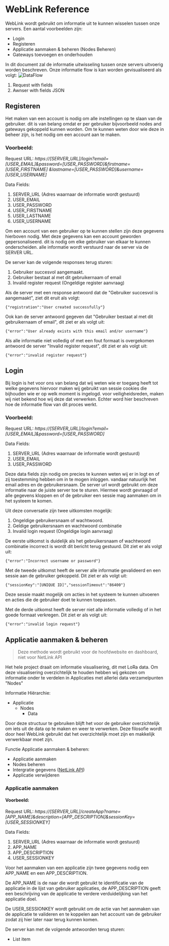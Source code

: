 ﻿								

# WebLink Reference

WebLink wordt gebruikt om informatie uit te kunnen wisselen tussen onze servers.
Een aantal voorbeelden zijn:
 - Login
 - Registeren
 - Applicatie aanmaken & beheren (Nodes Beheren)
 - Gateways toevoegen en onderhouden
 
In dit document zal de informatie uitwisseling tussen onze servers uitvoerig worden beschreven.
Onze informatie flow is kan worden gevisualiseerd als volgt:
![DataFlow](https://drive.google.com/uc?authuser=0&id=1uH9OnSnUf2Hpal254VgFSd8FlSfuiM2t&export=download)
1. Request with fields
2. Awnser with fields JSON

## Registeren

Het maken van een account is nodig om alle instellingen op te slaan van de gebruiker.
dit is van belang omdat er per gebruiker bijvoorbeeld nodes and gateways gekoppeld kunnen worden. Om te kunnen weten door wie deze in beheer zijn, is het nodig om een account aan te maken.

### Voorbeeld:

Request URL:  *https://[SERVER_URL]/login?email=[USER_EMAIL]&password=[USER_PASSWORD]&firstname=[USER_FIRSTNAME]
&lastname=[USER_PASSWORD]&username=[USER_USERNAME]*

Data Fields:
 1. SERVER_URL (Adres waarnaar de informatie wordt gestuurd)
 2. USER_EMAIL
 3. USER_PASSWORD
 4. USER_FIRSTNAME
 5. USER_LASTNAME
 6. USER_USERNAME

Om een account van een gebruiker op te kunnen stellen zijn deze gegevens hierboven nodig.
Met deze gegevens kan een account geworden gepersonaliseerd. dit is nodig om elke gebruiker van elkaar te kunnen onderscheiden. alle informatie wordt verstuurd naar de server via de SERVER URL. 

De server kan de volgende responses terug sturen:

1. Gebruiker succesvol aangemaakt.
2. Gebruiker bestaat al met dit gebruikernaam of email
3. Invalid register request  (Ongeldige register aanvraag)

Als de server met een response antwoord dat de "Gebruiker succesvol is aangemaakt", ziet dit eruit als volgt:

    {"registration":"User created successfully"}
  
Ook kan de server antwoord gegeven dat "Gebruiker bestaat al met dit gebruikernaam of email", dit ziet er als volgt uit:

    {"error":"User already exists with this email and/or username"}

Als alle informatie niet volledig of met een fout formaat is overgekomen antwoord de server "Invalid register request", dit ziet er als volgt uit:

    {"error":"invalid register request"}

## Login

Bij login is het voor ons van belang dat wij weten wie er toegang heeft tot welke gegevens hiervoor maken wij gebruikt van sessie cookies die bijhouden wie er op welk moment is ingelogd. voor veiligheidsreden, maken wij niet bekend hoe wij deze dat verwerken. Echter word hier beschreven hoe de informatie flow van dit proces werkt. 

### Voorbeeld:
Request URL:  *https://[SERVER_URL]/login?email=[USER_EMAIL]&password=[USER_PASSWORD]*

Data Fields:
 1. SERVER_URL (Adres waarnaar de informatie wordt gestuurd)
 2. USER_EMAIL
 3. USER_PASSWORD

Deze data fields zijn nodig om precies te kunnen weten wij er in logt en of zij toestemming hebben om in te mogen inloggen. vandaar natuurlijk het email adres en de gebruikersnaam.
De server url wordt gebruikt om deze informatie naar de juiste server toe te sturen. Hiermee wordt gevraagd of alle gegevens kloppen en of de gebruiker een sessie mag aanmaken om in het systeem te komen. 

Uit deze conversatie zijn twee uitkomsten mogelijk:

 1. Ongeldige gebruikersnaam of wachtwoord.
 2. Geldige gebruikersnaam en wachtwoord combinatie
 3. Invalid login request (Ongeldige login aanvraag)

De eerste uitkomst is duidelijk als het gebruikersnaam of wachtwoord combinatie incorrect is wordt dit bericht terug gestuurd. Dit ziet er als volgt uit:

    {"error":"Incorrect username or password"}

Met de tweede uitkomst heeft de server alle informatie gevalideerd en een sessie aan de gebruiker gekoppeld. Dit ziet er als volgt uit:

    {"sessionKey":"[UNIQUE ID]","sessionTimeout":"86400"}

Deze sessie maakt mogelijk om acties in het systeem te kunnen uitvoeren en acties die de gebruiker doet te kunnen toepassen. 

Met de derde uitkomst heeft de server niet alle informatie volledig of in het goede formaat verkregen. Dit ziet er als volgt uit:

    {"error":"invalid login request"}


## Applicatie aanmaken & beheren

> Deze methode wordt gebruikt voor de hoofdwebsite en dashboard, niet voor NetLink API

Het hele project draait om informatie visualisering, dit met LoRa data. Om deze visualisering overzichtelijk te houden hebben wij gekozen om informatie onder te verdelen in Applicaties met allerlei data verzamelpunten "Nodes"

Informatie Hiërarchie:

* Applicatie
	* Nodes
		* Data

Door deze structuur te gebruiken blijft het voor de gebruiker overzichtelijk om iets uit de data op te maken en weer te verwerken. Deze filosofie wordt door heel WebLink gebruikt dat het overzichtelijk moet zijn en makkelijk verwerkbaar moet zijn. 

Functie Applicatie aanmaken & beheren:

* Applicatie aanmaken 
* Nodes beheren
* Intergratie gegevens ([NetLink API](http://192.168.1.19:8000/network/netlink.html))
* Applicatie verwijderen

### Applicatie aanmaken

#### Voorbeeld:

Request URL:  *https://[SERVER_URL]/createApp?name=[APP_NAME]&description=[APP_DESCRIPTION]&sessionKey=[USER_SESSIONKEY]*

Data Fields:
 1. SERVER_URL (Adres waarnaar de informatie wordt gestuurd)
 2. APP_NAME
 3. APP_DESCRIPTION
 4. USER_SESSIONKEY

Voor het aanmaken van een applicatie zijn twee gegevens nodig een APP_NAME en een APP_DESCRIPTION.

De APP_NAME is de naar die wordt gebruikt te identificatie van de applicatie in de lijst van gebruiker applicaties, de APP_DESCRIPTION geeft een beschrijving van de applicatie te verdere verduidelijking van het applicatie doel.

De USER_SESSIONKEY wordt gebruikt om de actie van het aanmaken van de applicatie te valideren en te koppelen aan het account van de gebruiker zodat zij hier later naar terug kunnen komen.

De server kan met de volgende antwoorden terug sturen:

 - List item

